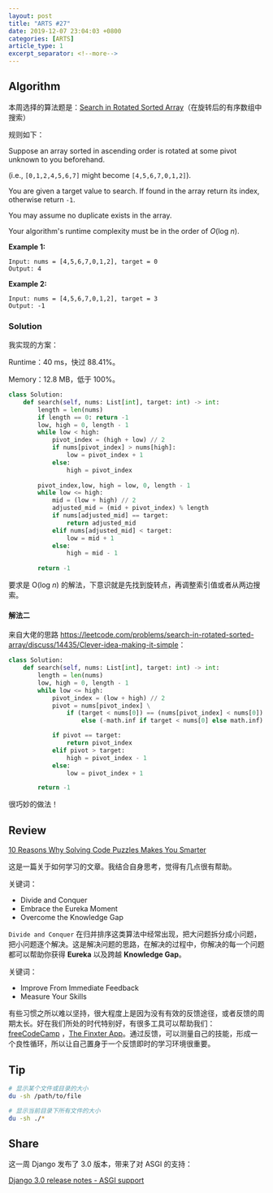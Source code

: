 ```yaml
---
layout: post
title: "ARTS #27"
date: 2019-12-07 23:04:03 +0800
categories: [ARTS]
article_type: 1
excerpt_separator: <!--more-->
---
```



## Algorithm

本周选择的算法题是：[Search in Rotated Sorted Array](<https://leetcode.com/problems/search-in-rotated-sorted-array/>)（在旋转后的有序数组中搜索）

<!--more-->

规则如下：

Suppose an array sorted in ascending order is rotated at some pivot unknown to you beforehand.

(i.e., `[0,1,2,4,5,6,7]` might become `[4,5,6,7,0,1,2]`).

You are given a target value to search. If found in the array return its index, otherwise return `-1`.

You may assume no duplicate exists in the array.

Your algorithm's runtime complexity must be in the order of *O*(log *n*).

**Example 1:**

```
Input: nums = [4,5,6,7,0,1,2], target = 0
Output: 4
```

**Example 2:**

```
Input: nums = [4,5,6,7,0,1,2], target = 3
Output: -1
```

### Solution

我实现的方案：

Runtime：40 ms，快过 88.41%。

Memory：12.8 MB，低于 100%。

```python
class Solution:
    def search(self, nums: List[int], target: int) -> int:
        length = len(nums)
        if length == 0: return -1
        low, high = 0, length - 1
        while low < high:
            pivot_index = (high + low) // 2
            if nums[pivot_index] > nums[high]:
                low = pivot_index + 1
            else:
                high = pivot_index
        
        pivot_index,low, high = low, 0, length - 1
        while low <= high:
            mid = (low + high) // 2
            adjusted_mid = (mid + pivot_index) % length
            if nums[adjusted_mid] == target:
                return adjusted_mid
            elif nums[adjusted_mid] < target:
                low = mid + 1
            else:
                high = mid - 1
                
        return -1
```

要求是 O(log *n*) 的解法，下意识就是先找到旋转点，再调整索引值或者从两边搜索。

#### 解法二

来自大佬的思路 <https://leetcode.com/problems/search-in-rotated-sorted-array/discuss/14435/Clever-idea-making-it-simple>：

```python
class Solution:
    def search(self, nums: List[int], target: int) -> int:
        length = len(nums)
        low, high = 0, length - 1
        while low <= high:
            pivot_index = (low + high) // 2
            pivot = nums[pivot_index] \
                if (target < nums[0]) == (nums[pivot_index] < nums[0]) \
                    else (-math.inf if target < nums[0] else math.inf)

            if pivot == target:
                return pivot_index
            elif pivot > target:
                high = pivot_index - 1
            else:
                low = pivot_index + 1

        return -1
```

很巧妙的做法！


## Review

[10 Reasons Why Solving Code Puzzles Makes You Smarter](https://blog.finxter.com/10-reasons-why-solving-code-puzzles-makes-you-smarter/)

这是一篇关于如何学习的文章。我结合自身思考，觉得有几点很有帮助。

关键词：

- Divide and Conquer
- Embrace the Eureka Moment
- Overcome the Knowledge Gap

`Divide and Conquer` 在归并排序这类算法中经常出现，把大问题拆分成小问题，把小问题逐个解决。这是解决问题的思路，在解决的过程中，你解决的每一个问题都可以帮助你获得 **Eureka** 以及跨越 **Knowledge Gap**。

关键词：

- Improve From Immediate Feedback
- Measure Your Skills

有些习惯之所以难以坚持，很大程度上是因为没有有效的反馈途径，或者反馈的周期太长。好在我们所处的时代特别好，有很多工具可以帮助我们： [freeCodeCamp](https://www.freecodecamp.org/) ，[The Finxter App](https://finxter.com/)。通过反馈，可以测量自己的技能，形成一个良性循环，所以让自己置身于一个反馈即时的学习环境很重要。

## Tip

```bash
# 显示某个文件或目录的大小
du -sh /path/to/file

# 显示当前目录下所有文件的大小
du -sh ./*
```

## Share

这一周 Django 发布了 3.0 版本，带来了对 ASGI 的支持：

[Django 3.0 release notes - ASGI support](https://docs.djangoproject.com/en/3.0/releases/3.0/#asgi-support)